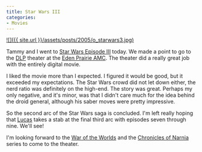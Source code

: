 ```yaml
---
title: Star Wars III
categories:
- Movies
---
```


[![]({{ site.url }}/assets/posts/2005/o_starwars3.jpg)](http://www.starwars.com/)


Tammy and I went to [Star Wars Episode III](http://www.starwars.com/) today. We made a point to go to the [DLP](http://www.dlp.com/dlp_cinema/default.asp) theater at the [Eden Prairie AMC](http://www.movietickets.com/house_detail.asp?afid=krtwinc&house_id=8163). The theater did a really great job with the entirely digital movie.

I liked the movie more than I expected. I figured it would be good, but it exceeded my expectations. The Star Wars crowd did not let down either, the nerd ratio was definitely on the high-end. The story was great. Perhaps my only negative, and it's minor, was that I didn't care much for the idea behind the droid general, although his saber moves were pretty impressive.

So the second arc of the Star Wars saga is concluded. I'm left really hoping that [Lucas](http://www.lucasfilm.com/) takes a stab at the final third arc with episodes seven through nine. We'll see!

I'm looking forward to the [War of the Worlds](http://www.waroftheworlds.com/) and the [Chronicles of Narnia](http://www.narnia.com/) series to come to the theater.

